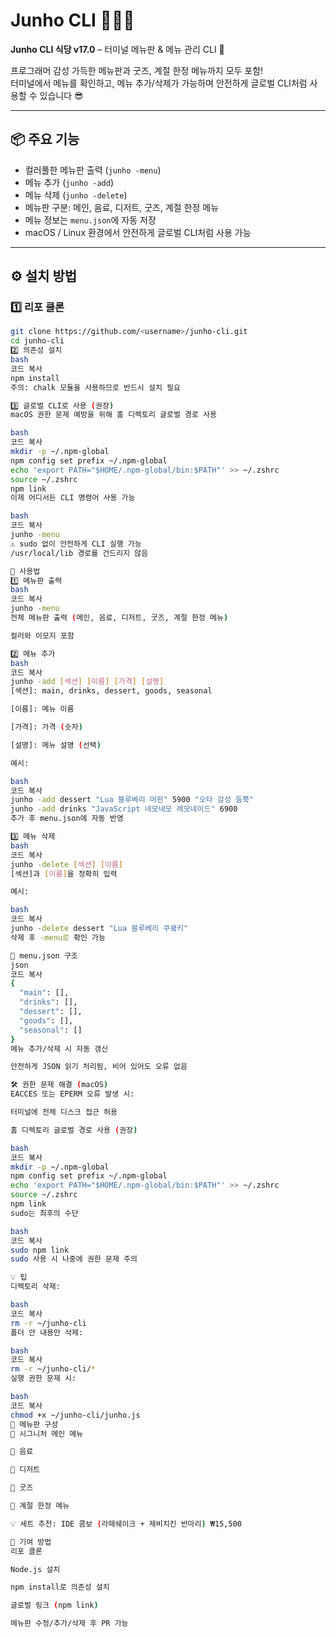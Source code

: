 # Junho CLI 🍹🍰🧢

**Junho CLI 식당 v17.0** – 터미널 메뉴판 & 메뉴 관리 CLI 🎉  

프로그래머 감성 가득한 메뉴판과 굿즈, 계절 한정 메뉴까지 모두 포함!  
터미널에서 메뉴를 확인하고, 메뉴 추가/삭제가 가능하며 안전하게 글로벌 CLI처럼 사용할 수 있습니다 😎

---

## 📦 주요 기능

- 컬러풀한 메뉴판 출력 (`junho -menu`)
- 메뉴 추가 (`junho -add`)
- 메뉴 삭제 (`junho -delete`)
- 메뉴판 구분: 메인, 음료, 디저트, 굿즈, 계절 한정 메뉴
- 메뉴 정보는 `menu.json`에 자동 저장
- macOS / Linux 환경에서 안전하게 글로벌 CLI처럼 사용 가능

---

## ⚙ 설치 방법

### 1️⃣ 리포 클론

```bash
git clone https://github.com/<username>/junho-cli.git
cd junho-cli
2️⃣ 의존성 설치
bash
코드 복사
npm install
주의: chalk 모듈을 사용하므로 반드시 설치 필요

3️⃣ 글로벌 CLI로 사용 (권장)
macOS 권한 문제 예방을 위해 홈 디렉토리 글로벌 경로 사용

bash
코드 복사
mkdir -p ~/.npm-global
npm config set prefix ~/.npm-global
echo 'export PATH="$HOME/.npm-global/bin:$PATH"' >> ~/.zshrc
source ~/.zshrc
npm link
이제 어디서든 CLI 명령어 사용 가능

bash
코드 복사
junho -menu
⚠ sudo 없이 안전하게 CLI 실행 가능
/usr/local/lib 경로를 건드리지 않음

🧾 사용법
1️⃣ 메뉴판 출력
bash
코드 복사
junho -menu
전체 메뉴판 출력 (메인, 음료, 디저트, 굿즈, 계절 한정 메뉴)

컬러와 이모지 포함

2️⃣ 메뉴 추가
bash
코드 복사
junho -add [섹션] [이름] [가격] [설명]
[섹션]: main, drinks, dessert, goods, seasonal

[이름]: 메뉴 이름

[가격]: 가격 (숫자)

[설명]: 메뉴 설명 (선택)

예시:

bash
코드 복사
junho -add dessert "Lua 블루베리 머핀" 5900 "오타 감성 듬뿍"
junho -add drinks "JavaScript 네모네모 레모네이드" 6900
추가 후 menu.json에 자동 반영

3️⃣ 메뉴 삭제
bash
코드 복사
junho -delete [섹션] [이름]
[섹션]과 [이름]을 정확히 입력

예시:

bash
코드 복사
junho -delete dessert "Lua 블루베리 쿠쿸키"
삭제 후 -menu로 확인 가능

📁 menu.json 구조
json
코드 복사
{
  "main": [],
  "drinks": [],
  "dessert": [],
  "goods": [],
  "seasonal": []
}
메뉴 추가/삭제 시 자동 갱신

안전하게 JSON 읽기 처리됨, 비어 있어도 오류 없음

🛠 권한 문제 해결 (macOS)
EACCES 또는 EPERM 오류 발생 시:

터미널에 전체 디스크 접근 허용

홈 디렉토리 글로벌 경로 사용 (권장)

bash
코드 복사
mkdir -p ~/.npm-global
npm config set prefix ~/.npm-global
echo 'export PATH="$HOME/.npm-global/bin:$PATH"' >> ~/.zshrc
source ~/.zshrc
npm link
sudo는 최후의 수단

bash
코드 복사
sudo npm link
sudo 사용 시 나중에 권한 문제 주의

💡 팁
디렉토리 삭제:

bash
코드 복사
rm -r ~/junho-cli
폴더 안 내용만 삭제:

bash
코드 복사
rm -r ~/junho-cli/*
실행 권한 문제 시:

bash
코드 복사
chmod +x ~/junho-cli/junho.js
🎨 메뉴판 구성
🥘 시그니처 메인 메뉴

🍹 음료

🍰 디저트

🎁 굿즈

🍂 계절 한정 메뉴

💡 세트 추천: IDE 콤보 (라떼쉐이크 + 제비치킨 반마리) ₩15,500

📝 기여 방법
리포 클론

Node.js 설치

npm install로 의존성 설치

글로벌 링크 (npm link)

메뉴판 수정/추가/삭제 후 PR 가능

